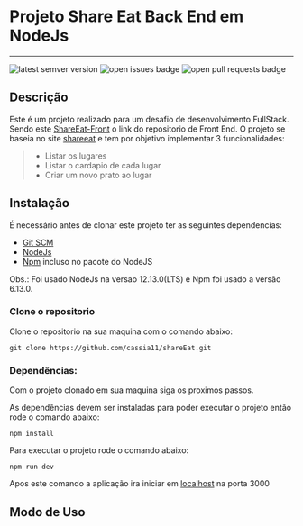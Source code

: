 # Projeto Share Eat Back End em NodeJs

----

<img src='https://img.shields.io/github/tag/cassia11/shareEat.svg' alt='latest semver version' /> <img src='https://img.shields.io/github/issues/cassia11/shareEat.svg' alt='open issues badge' /> <img src='https://img.shields.io/github/issues-pr/cassia11/shareEat.svg' alt='open pull requests badge' />

## Descrição
Este é um projeto realizado para um desafio de desenvolvimento FullStack.
Sendo este [ShareEat-Front](https://github.com/cassia11/shareEat-front) o link do repositorio de Front End.
O projeto se baseia no site [shareeat](https://shareeat.com.br) e tem por objetivo implementar 3 funcionalidades:
>  * Listar os lugares
>  * Listar o cardapio de cada lugar
>  * Criar um novo prato ao lugar


## Instalação

É necessário antes de clonar este projeto ter as seguintes dependencias:

* [Git SCM](https://git-scm.com/downloads)
* [NodeJs](https://nodejs.org/en/)
* [Npm](https://nodejs.org/en/download/) incluso no pacote do NodeJS

Obs.: Foi usado NodeJs na versao 12.13.0(LTS) e Npm foi usado a versão 6.13.0.

### Clone o repositorio

Clone o repositorio na sua maquina com o comando abaixo:
```
git clone https://github.com/cassia11/shareEat.git
```

### Dependências:

Com o projeto clonado em sua maquina siga os proximos passos.

As dependências devem ser instaladas para poder executar o projeto então rode o comando abaixo:
```
npm install
```
Para executar o projeto rode o comando abaixo:
```
npm run dev
```
Apos este comando a aplicação ira iniciar em [localhost](http://localhost:3000) na porta 3000

## Modo de Uso



